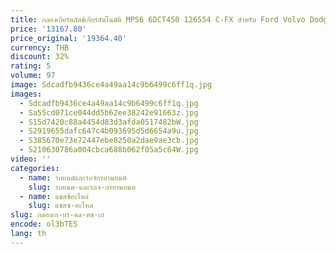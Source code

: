 ```yaml
---
title: กลองเกียร์คลัตช์เกียร์อัตโนมัติ MPS6 6DCT450 126554 C-FX สําหรับ Ford Volvo Dodge Focus รถยนต์เกียร์อุปกรณ์เสริม
price: '13167.80'
price_original: '19364.40'
currency: THB
discount: 32%
rating: 5
volume: 97
image: Sdcadfb9436ce4a49aa14c9b6499c6ff1q.jpg
images:
  - Sdcadfb9436ce4a49aa14c9b6499c6ff1q.jpg
  - Sa55cd071ce044dd5b62ee38242e91663z.jpg
  - S15d7420c88a4454d83d3afda0517482bW.jpg
  - S2919655dafc647c4b093695d5d6654a9u.jpg
  - S385670e73e72447ebe0250a2dae9ae3cb.jpg
  - S210630786a004cbca688b062f05a5c64W.jpg
video: ''
categories:
  - name: รถยนต์และรถจักรยานยนต์
    slug: รถยนต-และรถจ-กรยานยนต
  - name: แชสซีอะไหล่
    slug: แชสซ-อะไหล
slug: กลองเก-ยร-คล-ตช-เก
encode: ol3bTES
lang: th
---
```

  